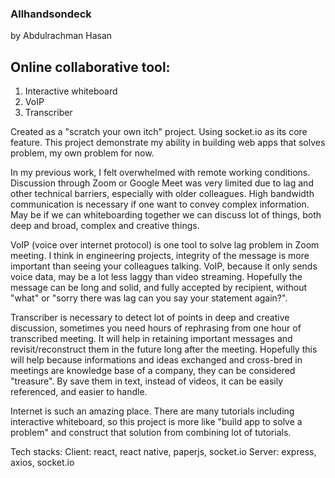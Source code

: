 ### Allhandsondeck

by Abdulrachman Hasan

## Online collaborative tool:
1. Interactive whiteboard
2. VoIP
3. Transcriber

Created as a "scratch your own itch" project. Using socket.io as its core feature. This project demonstrate my ability in building web apps that solves problem, my own problem for now.

In my previous work, I felt overwhelmed with remote working conditions. Discussion through Zoom or Google Meet was very limited due to lag and other technical barriers, especially with older colleagues. High bandwidth communication is necessary if one want to convey complex information. May be if we can whiteboarding together we can discuss lot of things, both deep and broad, complex and creative things.

VoIP (voice over internet protocol) is one tool to solve lag problem in Zoom meeting. I think in engineering projects, integrity of the message is more important than seeing your colleagues talking. VoIP, because it only sends voice data, may be a lot less laggy than video streaming. Hopefully the message can be long and solid, and fully accepted by recipient, without "what" or "sorry there was lag can you say your statement again?".

Transcriber is necessary to detect lot of points in deep and creative discussion, sometimes you need hours of rephrasing from one hour of transcribed meeting. It will help in retaining important messages and revisit/reconstruct them in the future long after the meeting. Hopefully this will help because informations and ideas exchanged and cross-bred in meetings are knowledge base of a company, they can be considered "treasure". By save them in text, instead of videos, it can be easily referenced, and easier to handle.

Internet is such an amazing place. There are many tutorials including interactive whiteboard, so this project is more like "build app to solve a problem" and construct that solution from combining lot of tutorials.

Tech stacks:
Client: react, react native, paperjs, socket.io
Server: express, axios, socket.io
